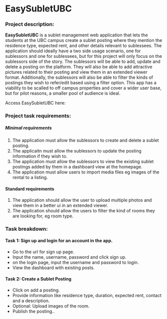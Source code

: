 # EasySubletUBC

### Project description:

**EasySubletUBC** is a sublet management web application that lets the students at the UBC campus create a sublet posting where they mention the residence type, expected rent, and other details relevant to sublessees. The application should ideally have a two side usage scenario, one for sublessors and one for sublessees, but for this project will only focus on the sublessors side of the story. The sublessors will be able to add, update and delete a posting on the platform. They will also be able to add attractive pictures related to their posting and view them in an extended viewer format. Additionally, the sublessors will also be able to filter the kinds of postings they wish to refer/edit based using a filter option. This app has a viability to be scalled to off campus properties and cover a wider user base, but for pilot reasons, a smaller pool of audience is ideal. 

Access EasySubletUBC here:

### Project task requirements:

##### Minimal requirements

1. The application must allow the sublessors to create and delete a sublet posting.
2. The applicaitn must allow the sublessors to update the posting information if they wish to.
3. The application must allow the sublessors to view the existing sublet postings added by them in a dashboard view at the homepage. 
4. The application must allow users to import media files eg images of the rental to a listing. 

#### Standard requirements

1. The application should allow the user to upload multiple photos and view them in a better ui in an extended viewer.
2. The application should allow the users to filter the kind of rooms they are looking for, eg room type.

### Task breakdown:

#### Task 1: Sign up and login for an account in the app.

- Go to the url for sign up page. 
- Input the name, username, password and click sign up.
- on the login page, input the username and password to login.
- View the dashboard with existing posts.

#### Task 2: Create a Sublet Posting

- Click on add a posting. 
- Provide information like residence type, duration, expected rent, contact and a description.
- Optional: Upload images of the room.
- Publish the posting..

 


